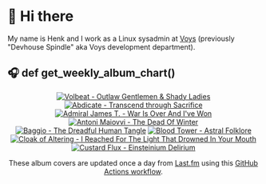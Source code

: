 # 👋 Hi there

My name is Henk and I work as a Linux sysadmin at <a href="https://www.voys.co/about/">Voys</a> (previously "Devhouse Spindle" aka Voys development department).

## 🎧 def get_weekly_album_chart()
<!-- lastfm -->
<p align="center"><a href="https://www.last.fm/music/Volbeat/Outlaw+Gentlemen+&+Shady+Ladies"><img src="https://lastfm.freetls.fastly.net/i/u/64s/5915abe0f589e6a240bfc532199b30bf.png" title="Volbeat - Outlaw Gentlemen & Shady Ladies"></a> <a href="https://www.last.fm/music/Abdicate/Transcend+through+Sacrifice"><img src="https://lastfm.freetls.fastly.net/i/u/64s/422e25df303c4444b96885f38951071e.jpg" title="Abdicate - Transcend through Sacrifice"></a> <a href="https://www.last.fm/music/Admiral+James+T./War+Is+Over+And+I%27ve+Won"><img src="https://lastfm.freetls.fastly.net/i/u/64s/3ce5edd6c8e371b4579003dd31bbbfb7.jpg" title="Admiral James T. - War Is Over And I've Won"></a> <a href="https://www.last.fm/music/Antoni+Maiovvi/The+Dead+Of+Winter"><img src="https://lastfm.freetls.fastly.net/i/u/64s/216467e8a66eeee7b78554039a75d97d.jpg" title="Antoni Maiovvi - The Dead Of Winter"></a> <a href="https://www.last.fm/music/Baggio/The+Dreadful+Human+Tangle"><img src="https://lastfm.freetls.fastly.net/i/u/64s/c8096cc1ce41bb7c237e9407fbc9fc01.jpg" title="Baggio - The Dreadful Human Tangle"></a> <a href="https://www.last.fm/music/Blood+Tower/Astral+Folklore"><img src="https://lastfm.freetls.fastly.net/i/u/64s/3e88cf63827c6d23aff9c0feb57537be.jpg" title="Blood Tower - Astral Folklore"></a> <a href="https://www.last.fm/music/Cloak+of+Altering/I+Reached+For+The+Light+That+Drowned+In+Your+Mouth"><img src="https://lastfm.freetls.fastly.net/i/u/64s/8cd066e87168cccd204e10a53da6dee9.jpg" title="Cloak of Altering - I Reached For The Light That Drowned In Your Mouth"></a> <a href="https://www.last.fm/music/Custard+Flux/Einsteinium+Delirium"><img src="https://lastfm.freetls.fastly.net/i/u/64s/13bd3c79f1acca32671143c6dd000f0f.jpg" title="Custard Flux - Einsteinium Delirium"></a> </p>

<p align="center">These album covers are updated once a day from <a href="https://www.last.fm/user/hbokh">Last.fm</a> using this <a href="https://github.com/marketplace/actions/lastfm-to-markdown">GitHub Actions workflow</a>.</p>
